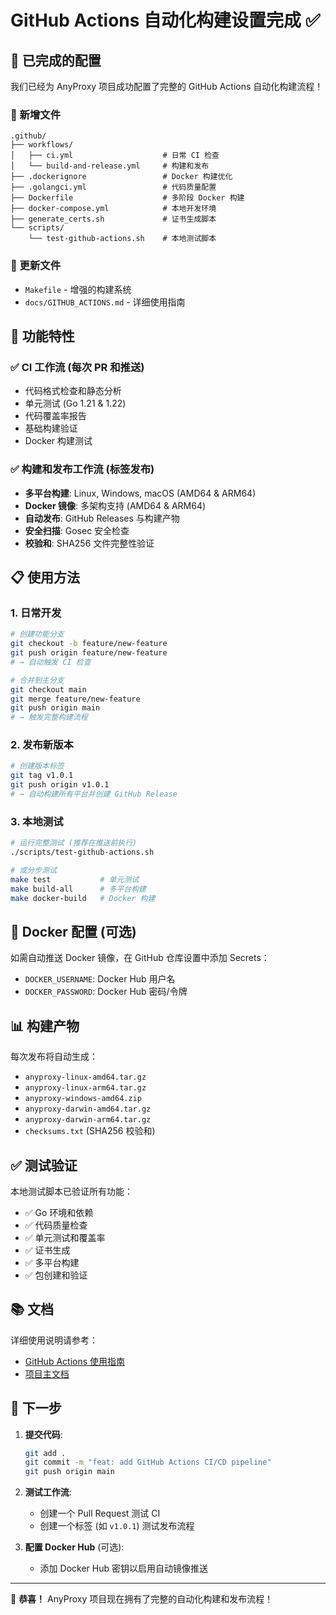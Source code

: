 # GitHub Actions 自动化构建设置完成 ✅

## 🎉 已完成的配置

我们已经为 AnyProxy 项目成功配置了完整的 GitHub Actions 自动化构建流程！

### 📁 新增文件

```
.github/
├── workflows/
│   ├── ci.yml                    # 日常 CI 检查
│   └── build-and-release.yml     # 构建和发布
├── .dockerignore                 # Docker 构建优化
├── .golangci.yml                 # 代码质量配置
├── Dockerfile                    # 多阶段 Docker 构建
├── docker-compose.yml            # 本地开发环境
├── generate_certs.sh             # 证书生成脚本
└── scripts/
    └── test-github-actions.sh    # 本地测试脚本
```

### 🔧 更新文件

- `Makefile` - 增强的构建系统
- `docs/GITHUB_ACTIONS.md` - 详细使用指南

## 🚀 功能特性

### ✅ CI 工作流 (每次 PR 和推送)
- 代码格式检查和静态分析
- 单元测试 (Go 1.21 & 1.22)
- 代码覆盖率报告
- 基础构建验证
- Docker 构建测试

### ✅ 构建和发布工作流 (标签发布)
- **多平台构建**: Linux, Windows, macOS (AMD64 & ARM64)
- **Docker 镜像**: 多架构支持 (AMD64 & ARM64)
- **自动发布**: GitHub Releases 与构建产物
- **安全扫描**: Gosec 安全检查
- **校验和**: SHA256 文件完整性验证

## 📋 使用方法

### 1. 日常开发
```bash
# 创建功能分支
git checkout -b feature/new-feature
git push origin feature/new-feature
# → 自动触发 CI 检查

# 合并到主分支
git checkout main
git merge feature/new-feature
git push origin main
# → 触发完整构建流程
```

### 2. 发布新版本
```bash
# 创建版本标签
git tag v1.0.1
git push origin v1.0.1
# → 自动构建所有平台并创建 GitHub Release
```

### 3. 本地测试
```bash
# 运行完整测试 (推荐在推送前执行)
./scripts/test-github-actions.sh

# 或分步测试
make test           # 单元测试
make build-all      # 多平台构建
make docker-build   # Docker 构建
```

## 🐳 Docker 配置 (可选)

如需自动推送 Docker 镜像，在 GitHub 仓库设置中添加 Secrets：

- `DOCKER_USERNAME`: Docker Hub 用户名
- `DOCKER_PASSWORD`: Docker Hub 密码/令牌

## 📊 构建产物

每次发布将自动生成：

- `anyproxy-linux-amd64.tar.gz`
- `anyproxy-linux-arm64.tar.gz`
- `anyproxy-windows-amd64.zip`
- `anyproxy-darwin-amd64.tar.gz`
- `anyproxy-darwin-arm64.tar.gz`
- `checksums.txt` (SHA256 校验和)

## ✅ 测试验证

本地测试脚本已验证所有功能：
- ✅ Go 环境和依赖
- ✅ 代码质量检查
- ✅ 单元测试和覆盖率
- ✅ 证书生成
- ✅ 多平台构建
- ✅ 包创建和验证

## 📚 文档

详细使用说明请参考：
- [GitHub Actions 使用指南](docs/GITHUB_ACTIONS.md)
- [项目主文档](README.md)

## 🎯 下一步

1. **提交代码**:
   ```bash
   git add .
   git commit -m "feat: add GitHub Actions CI/CD pipeline"
   git push origin main
   ```

2. **测试工作流**:
   - 创建一个 Pull Request 测试 CI
   - 创建一个标签 (如 `v1.0.1`) 测试发布流程

3. **配置 Docker Hub** (可选):
   - 添加 Docker Hub 密钥以启用自动镜像推送

---

🎉 **恭喜！** AnyProxy 项目现在拥有了完整的自动化构建和发布流程！ 